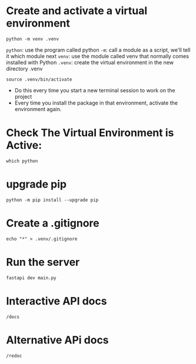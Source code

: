 
# Create and activate a virtual environment
	python -m venv .venv
	
	
``python``: use the program called python
``-m``: call a module as a script, we'll tell it which module next
``venv``: use the module called venv that normally comes installed with Python
``.venv``: create the virtual environment in the new directory .venv

	source .venv/bin/activate
	
* Do this every time you start a new terminal session to work on the project
* Every time you install the package in that environment, activate the environment again.
	
# Check The Virtual Environment is Active:
	which python
	
# upgrade pip
	python -m pip install --upgrade pip
	
	
# Create a .gitignore
	echo "*" > .venv/.gitignore



# Run the server
	fastapi dev main.py
# Interactive API docs
	/docs
# Alternative APi docs
	/redoc
